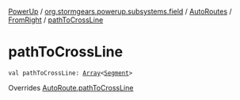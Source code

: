 [PowerUp](../../../index.md) / [org.stormgears.powerup.subsystems.field](../../index.md) / [AutoRoutes](../index.md) / [FromRight](index.md) / [pathToCrossLine](./path-to-cross-line.md)

# pathToCrossLine

`val pathToCrossLine: `[`Array`](https://kotlinlang.org/api/latest/jvm/stdlib/kotlin/-array/index.html)`<`[`Segment`](../../-segment/index.md)`>`

Overrides [AutoRoute.pathToCrossLine](../../-auto-route/path-to-cross-line.md)

